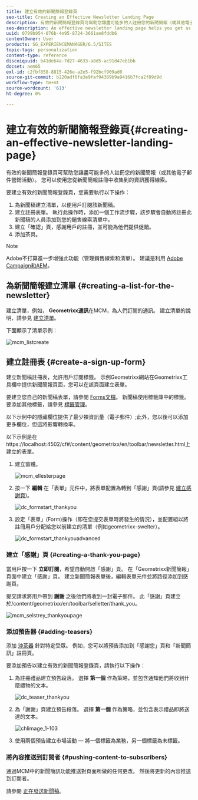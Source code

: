 ```yaml
---
title: 建立有效的新聞簡報登錄頁
seo-title: Creating an Effective Newsletter Landing Page
description: 有效的新聞簡報登錄頁可幫助您讓盡可能多的人註冊您的新聞簡報（或其他電子郵件營銷活動）。 您可以使用您從新聞簡報註冊中收集到的資訊獲得線索。
seo-description: An effective newsletter landing page helps you get as many people as possible to sign up for your newsletter (or other email marketing campaign). You can use the information you gather from your newsletter sign ups to get leads.
uuid: 0799b954-076b-4e95-8724-3661ae8fddb6
contentOwner: User
products: SG_EXPERIENCEMANAGER/6.5/SITES
topic-tags: personalization
content-type: reference
discoiquuid: b41de64a-7d27-4633-a8d5-ac91d47eb1bb
docset: aem65
exl-id: c2fbf858-8815-426e-a2e5-f92bcf909ad0
source-git-commit: b220adf6fa3e9faf94389b9a9416b7fca2f89d9d
workflow-type: tm+mt
source-wordcount: '613'
ht-degree: 0%

---
```


# 建立有效的新聞簡報登錄頁{#creating-an-effective-newsletter-landing-page}

有效的新聞簡報登錄頁可幫助您讓盡可能多的人註冊您的新聞簡報（或其他電子郵件營銷活動）。 您可以使用您從新聞簡報註冊中收集到的資訊獲得線索。

要建立有效的新聞簡報登錄頁，您需要執行以下操作：

1. 為新聞稿建立清單，以便用戶訂閱該新聞稿。
1. 建立註冊表單。 執行此操作時，添加一個工作流步驟，該步驟會自動將註冊此新聞稿的人員添加到您的銷售線索清單中。
1. 建立「確認」頁，感謝用戶的註冊，並可能為他們提供促銷。
1. 添加茶具。

>[!NOTE]
>
>Adobe不打算進一步增強此功能（管理銷售線索和清單）。
>建議是利用 [Adobe Campaign和AEM](/help/sites-administering/campaign.md)。

## 為新聞簡報建立清單 {#creating-a-list-for-the-newsletter}

建立清單，例如， **Geometrixx通訊**&#x200B;在MCM，為人們訂閱的通訊。 建立清單的說明，請參見 [建立清單](/help/sites-classic-ui-authoring/classic-personalization-campaigns.md#creatingnewlists)。

下面顯示了清單示例：

![mcm_listcreate](assets/mcm_listcreate.png)

## 建立註冊表 {#create-a-sign-up-form}

建立新聞稿註冊表，允許用戶訂閱標籤。 示例Geometrixx網站在Geometrixx工具欄中提供新聞簡報頁面，您可以在該頁面建立表單。

要建立您自己的新聞稿表單，請參閱 [Forms文檔](/help/sites-authoring/default-components.md#form)。 新聞稿使用標籤庫中的標籤。 要添加其他標籤，請參見 [標籤管理](/help/sites-authoring/tags.md#tagadministration)。

以下示例中的隱藏欄位提供了最少裸資訊量（電子郵件）;此外，您以後可以添加更多欄位，但這將影響轉換率。

以下示例是在https://localhost:4502/cf#/content/geometrixx/en/toolbar/newsletter.html上建立的表單。

1. 建立窗體。

   ![mcm_ellesterpage](assets/mcm_newsletterpage.png)

1. 按一下 **編輯** 在「表單」元件中，將表單配置為轉到「感謝」頁(請參見 [建立感謝頁](#creating-a-thank-you-page))。

   ![dc_formstart_thankyou](assets/dc_formstart_thankyou.png)

1. 設定「表單」(Form)操作（即在您提交表單時將發生的情況），並配置組以將註冊用戶分配給您以前建立的清單（例如geometrixx-swelter）。

   ![dc_formstart_thankyouadvanced](assets/dc_formstart_thankyouadvanced.png)

### 建立「感謝」頁 {#creating-a-thank-you-page}

當用戶按一下 **立即訂閱**，希望自動開啟「感謝」頁。 在「Geometrixx新聞簡報」頁面中建立「感謝」頁。 建立新聞簡報表單後，編輯表單元件並將路徑添加到感謝頁。

提交請求將用戶帶到 **謝謝** 之後他們將收到一封電子郵件。 此「感謝」頁建立於/content/geometrixx/en/toolbar/selletter/thank_you。

![mcm_selstrey_thankyoupage](assets/mcm_newsletter_thankyoupage.png)

### 添加預告器 {#adding-teasers}

添加 [沖茶器](/help/sites-classic-ui-authoring/classic-personalization-campaigns.md#teasers) 針對特定受眾。 例如，您可以將預告添加到「感謝您」頁和「新聞簡訊」註冊頁。

要添加預告以建立有效的新聞簡報登錄頁，請執行以下操作：

1. 為註冊禮品建立預告段落。 選擇 **第一個** 作為策略，並包含通知他們將收到什麼禮物的文本。

   ![dc_teaser_thankyou](assets/dc_teaser_thankyou.png)

1. 為「謝謝」頁建立預告段落。 選擇 **第一個** 作為策略，並包含表示禮品即將送達的文本。

   ![chlimage_1-103](assets/chlimage_1-103.png)

1. 使用兩個預告建立市場活動 — 將一個標籤為業務，另一個標籤為未標籤。

### 將內容推送到訂閱者 {#pushing-content-to-subscribers}

通過MCM中的新聞簡訊功能推送對頁面所做的任何更改。 然後將更新的內容推送到訂閱者。

請參閱 [正在發送新聞稿](/help/sites-classic-ui-authoring/classic-personalization-campaigns.md#newsletters)。

